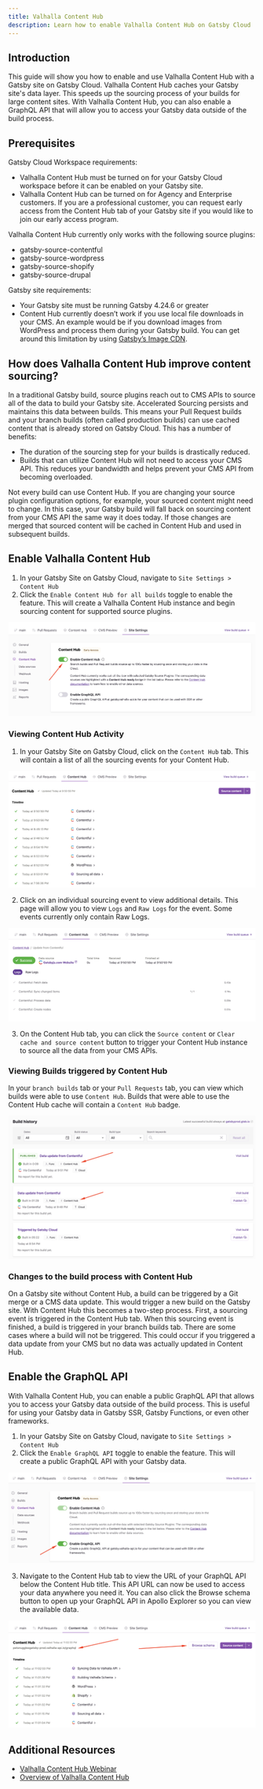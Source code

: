 ```yaml
---
title: Valhalla Content Hub
description: Learn how to enable Valhalla Content Hub on Gatsby Cloud
---
```


## Introduction

This guide will show you how to enable and use Valhalla Content Hub with a Gatsby site on Gatsby Cloud. Valhalla Content Hub caches your Gatsby site's data layer. This speeds up the sourcing process of your builds for large content sites. With Valhalla Content Hub, you can also enable a GraphQL API that will allow you to access your Gatsby data outside of the build process.

## Prerequisites

Gatsby Cloud Workspace requirements:

- Valhalla Content Hub must be turned on for your Gatsby Cloud workspace before it can be enabled on your Gatsby site.
- Valhalla Content Hub can be turned on for Agency and Enterprise customers. If you are a professional customer, you can request early access from the Content Hub tab of your Gatsby site if you would like to join our early access program.

Valhalla Content Hub currently only works with the following source plugins:

- gatsby-source-contentful
- gatsby-source-wordpress
- gatsby-source-shopify
- gatsby-source-drupal

Gatsby site requirements:

- Your Gatsby site must be running Gatsby 4.24.6 or greater
- Content Hub currently doesn’t work if you use local file downloads in your CMS. An example would be if you download images from WordPress and process them during your Gatsby build. You can get around this limitation by using [Gatsby’s Image CDN](https://www.gatsbyjs.com/docs/how-to/images-and-media/using-gatsby-plugin-image/#gatsby-cloud-image-cdn).

## How does Valhalla Content Hub improve content sourcing?

In a traditional Gatsby build, source plugins reach out to CMS APIs to source all of the data to build your Gatsby site. Accelerated Sourcing persists and maintains this data between builds. This means your Pull Request builds and your branch builds (often called production builds) can use cached content that is already stored on Gatsby Cloud. This has a number of benefits:

- The duration of the sourcing step for your builds is drastically reduced.
- Builds that can utilize Content Hub will not need to access your CMS API. This reduces your bandwidth and helps prevent your CMS API from becoming overloaded.

Not every build can use Content Hub. If you are changing your source plugin configuration options, for example, your sourced content might need to change. In this case, your Gatsby build will fall back on sourcing content from your CMS API the same way it does today. If those changes are merged that sourced content will be cached in Content Hub and used in subsequent builds.

## Enable Valhalla Content Hub

1. In your Gatsby Site on Gatsby Cloud, navigate to `Site Settings > Content Hub`
1. Click the `Enable Content Hub for all builds` toggle to enable the feature. This will create a Valhalla Content Hub instance and begin sourcing content for supported source plugins.

![Enable Valhalla Content Hub toggle](../../images/valhalla_content_hub_toggle.png)

### Viewing Content Hub Activity

1. In your Gatsby Site on Gatsby Cloud, click on the `Content Hub` tab. This will contain a list of all the sourcing events for your Content Hub.

![Valhalla Content Hub activity list](../../images/valhalla_content_hub_activity.png)

2. Click on an individual sourcing event to view additional details. This page will allow you to view `Logs` and `Raw Logs` for the event. Some events currently only contain Raw Logs.

![Valhalla Content Hub logs](../../images/valhalla_content_hub_logs.png)

3. On the Content Hub tab, you can click the `Source content` or `Clear cache and source content` button to trigger your Content Hub instance to source all the data from your CMS APIs.

### Viewing Builds triggered by Content Hub

In your `branch builds` tab or your `Pull Requests` tab, you can view which builds were able to use `Content Hub`. Builds that were able to use the Content Hub cache will contain a `Content Hub` badge.

![Valhalla Content Hub builds](../../images/valhalla_content_hub_builds.png)

### Changes to the build process with Content Hub

On a Gatsby site without Content Hub, a build can be triggered by a Git merge or a CMS data update. This would trigger a new build on the Gatsby site. With Content Hub this becomes a two-step process. First, a sourcing event is triggered in the Content Hub tab. When this sourcing event is finished, a build is triggered in your branch builds tab. There are some cases where a build will not be triggered. This could occur if you triggered a data update from your CMS but no data was actually updated in Content Hub.

## Enable the GraphQL API

With Valhalla Content Hub, you can enable a public GraphQL API that allows you to access your Gatsby data outside of the build process. This is useful for using your Gatsby data in Gatsby SSR, Gatsby Functions, or even other frameworks.

1. In your Gatsby Site on Gatsby Cloud, navigate to `Site Settings > Content Hub`
1. Click the `Enable GraphQL API` toggle to enable the feature. This will create a public GraphQL API with your Gatsby data.

![Valhalla GraphQL API toggle](../../images/valhalla_graphql_api_toggle.png)

3. Navigate to the Content Hub tab to view the URL of your GraphQL API below the Content Hub title. This API URL can now be used to access your data anywhere you need it. You can also click the Browse schema button to open up your GraphQL API in Apollo Explorer so you can view the available data.

![Valhalla GraphQL API links](../../images/valhalla_graphql_api_links.png)

## Additional Resources

- [Valhalla Content Hub Webinar](/resources/webinars/product-launch-valhalla-content-hub/)
- [Overview of Valhalla Content Hub](/products/valhalla-content-hub)
